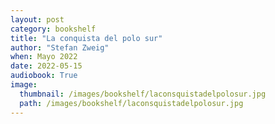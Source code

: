 ```yaml
---
layout: post
category: bookshelf
title: "La conquista del polo sur"
author: "Stefan Zweig"
when: Mayo 2022
date: 2022-05-15
audiobook: True
image:
  thumbnail: /images/bookshelf/laconsquistadelpolosur.jpg
  path: /images/bookshelf/laconsquistadelpolosur.jpg
---
```

